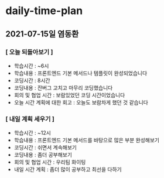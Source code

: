 # daily-time-plan
## 2021-07-15일 염동환

### [ 오늘 되돌아보기 ]

* 학습시간 :  ~6시
* 학습내용 :  프론트엔드 기본 메서드나 템플릿이 완성되었습니다
* 코딩시간 : 8시간
* 코딩내용 : 잔버그 고치고 마무리 코딩했습니다
* 회의 및 협업 시간 : 보람있었던 코딩 시간이었습니다
* 오늘 시간 계획에 대한 회고 : 오늘도 보람차게 했던 것 같습니다



### [ 내일 계획 세우기 ]

* 학습시간 :  ~12시
* 학습내용 : 프론트엔드 기본 메서드를 바탕으로 많은 부분 완성해보기
* 코딩시간 : 쉬면서 계속해보기
* 코딩내용 : 좀더 공부해보기
* 회의 및 협업 시간 : 우리팀 화이팅
* 내일 시간 계획 : 좀더 많이 공부하고 최선을 다하기
